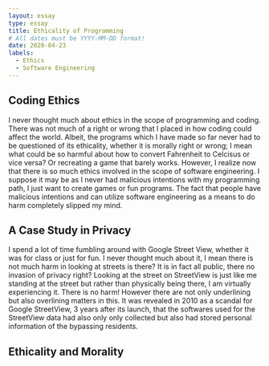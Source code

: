 ```yaml
---
layout: essay
type: essay
title: Ethicality of Programming
# All dates must be YYYY-MM-DD format!
date: 2020-04-23
labels:
  - Ethics
  - Software Engineering
---
```


## Coding Ethics
I never thought much about ethics in the scope of programming and coding. There was not much of a right or wrong that I placed in how coding could affect the world. Albeit, the programs which I have made so far never had to be questioned of its ethicality, whether it is morally right or wrong; I mean what could be so harmful about how to convert Fahrenheit to Celcisus or vice versa? Or recreating a game that barely works. However, I realize now that there is so much ethics involved in the scope of software engineering. I suppose it may be as I never had malicious intentions with my programming path, I just want to create games or fun programs. The fact that people have malicious intentions and can utilize software engineering as a means to do harm completely slipped my mind.

## A Case Study in Privacy
I spend a lot of time fumbling around with Google Street View, whether it was for class or just for fun. I never thought much about it, I mean there is not much harm in looking at streets is there? It is in fact all public, there no invasion of privacy right? Looking at the street on StreetView is just like me standing at the street but rather than physically being there, I am virtually experiencing it. There is no harm! However there are not only underlining but also overlining matters in this. It was revealed in 2010 as a scandal for Google StreetView, 3 years after its launch, that the softwares used for the StreetView data had also only only collected but also had stored personal information of the bypassing residents. 

## Ethicality and Morality
